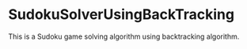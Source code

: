# SudokuSolverUsingBackTracking
This is a Sudoku game solving algorithm using backtracking algorithm.
